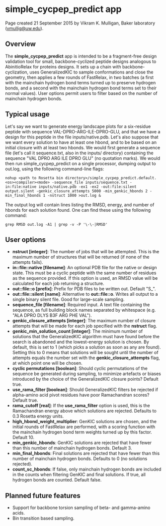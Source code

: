 # simple_cycpep_predict app

Page created 21 September 2015 by Vikram K. Mulligan, Baker laboratory (vmullig@uw.edu).

## Overview

The **simple_cycpep_predict** app is intended to be a fragment-free design validation tool for small, backbone-cyclized peptide designs analogous to AbinitioRelax for proteins designs.  It sets up a chain with backbone-cyclization, uses GeneralizedKIC to sample conformations and close the geometry, then applies a few rounds of FastRelax, in two batches (a first with the mainchain hydrogen bond terms turned up to preserve hydrogen bonds, and a second with the mainchain hydrogen bond terms set to their normal values).  User options permit users to filter based on the number of mainchain hydrogen bonds.

## Typical usage

Let's say we want to generate energy landscape plots for a six-residue peptide with sequence VAL-DPRO-ARG-ILE-DPRO-GLU, and that we have a design for this peptide in the file inputs/native.pdb.  Let's also suppose that we want every solution to have at least one hbond, and to be based on an initial closure with at least two hbonds.  We would first generate a sequence file (let's call it sequence.txt, also in the inputs/ directory) containing the sequence "VAL DPRO ARG ILE DPRO GLU" (no quotation marks).  We would then run simple_cycpep_predict on a single processor, dumping output to out.log, using the following command-line flags:

```
nohup <path to Rosetta bin directory>/simple_cycpep_predict.default.<os><compiler><mode> -sequence_file inputs/sequence.txt -in:file:native inputs/native.pdb -ex1 -ex2 -out:file:silent output.silent -genkic_closure_attempts 5000 -min_genkic_hbonds 2 -min_final_hbonds 1 -nstruct 1000 >out.log &
```

The output log will contain lines listing the RMSD, energy, and number of hbonds for each solution found.  One can find these using the following command:

```
grep RMSD out.log -A1 | grep -v -P '\-\-|RMSD'
```

## User options

- **nstruct [integer]**:  The number of jobs that will be attempted.  This is the maximum number of structures that will be returned (if none of the attempts fails).
- **in::file::native [filename]**:  An optional PDB file for the native or design state.  This must be a cyclic peptide with the same number of residues as the sequence provided.  If this option is used, an RMSD value will be calculated for each job returning a structure.
- **out::file::o [prefix]**:  Prefix for PDB files to be written out.  Default "S_".
- **out::file::silent [name]**:  Alternative to **out::file::o**.  Writes all output to a single binary silent file.  Good for large-scale sampling.
- **sequence_file [filename]**:  Required input.  A text file containing the sequence, as full building block names separated by whitespace (e.g. "ALA DPRO DLYS B3F ARG PHE VAL").
- **genkic_closure_attempts [integer]**:  The maximum number of closure attempts that will be made for each job specified with the **nstruct** flag.
- **genkic_min_solution_count [integer]**:  The minimum number of solutions that the GeneralizedKIC algorithm must have found before the search is abandoned and the lowest-energy solution is chosen.  By default, this is set to 1 (which picks a solution as soon as any are found).  Setting this to 0 means that solutions will be sought until the number of attempts equals the number set with the **genkic_closure_attempts** flag, at which point one will be chosen.
- **cyclic permutations [boolean]**:  Should cyclic permutations of the sequence be generated during sampling, to minimize artefacts or biases introduced by the choice of the GeneralizedKIC closure points?  Default true.
- **use_rama_filter [boolean]**:  Should GeneralizedKIC filters be rejected if alpha-amino acid pivot residues have poor Ramachandran scores?  Default true.
- **rama_cutoff [real]**:  If the **use_rama_filter** option is used, this is the Ramachandran energy above which solutions are rejected.  Defaults to 0.3 Rosetta energy units.
- **high_hbond_weight_multiplier**:  GenKIC solutions are chosen, and the initial rounds of FastRelax are performed, with a scoring function with the mainchain hydrogen bond term weights turned up by this factor.  Default 10.
- **min_genkic_hbonds**:  GenKIC solutions are rejected that have fewer than this number of mainchain hydrogen bonds.  Default 3.
- **min_final_hbonds**:  Final solutions are rejected that have fewer than this number of mainchain hydrogen bonds.  Defaults to 0 (no solutions rejected).
- **count_sc_hbonds**:  If false, only mainchain hydrogen bonds are included in the counts when filtering GenKIC and final solutions.  If true, all hydrogen bonds are counted.  Default false.

## Planned future features
- Support for backbone torsion sampling of beta- and gamma-amino acids.
- Bin transition based sampling.